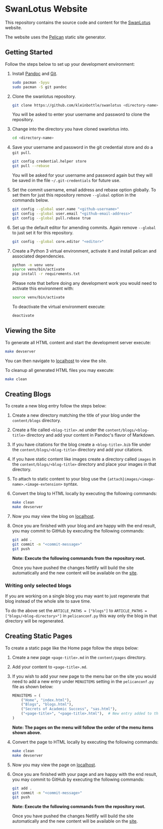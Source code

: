 # SwanLotus Website

This repository contains the source code and content for the [SwanLotus](http://swanlotus.org) website.

The website uses the [Pelican](https://blog.getpelican.com/) static site generator.

## Getting Started

Follow the steps below to set up your development environment:

1. Install [Pandoc](https://pandoc.org/MANUAL.html) and [Git](https://git-scm.com/).

    ```bash
    sudo pacman -Syyu
    sudo pacman -S git pandoc
    ```

1. Clone the swanlotus repository.

    ```bash
    git clone https://github.com/kleinbottle/swanlotus <directory-name>
    ```

    You will be asked to enter your username and password to clone the repository.

1. Change into the directory you have cloned swanlotus into.

    ```bash
    cd <directory-name>
    ```

1. Save your username and password in the git credential store and do a `git pull`.

    ```bash
    git config credential.helper store
    git pull --rebase
    ```

    You will be asked for your username and password again but they will be saved in the file `~/.git-credentials` for future use.

1. Set the commit username, email address and rebase option globally. To set them for just this repository remove `--global` option in the commands below.

    ```bash
    git config --global user.name "<github-username>"
    git config --global user.email "<github-email-address>"
    git config --global pull.rebase true
    ```

1. Set up the default editor for amending commits. Again remove `--global` to just set it for this repository.

    ```bash
    git config --global core.editor "<editor>"
    ```

1. Create a Python 3 virtual environment, activate it and install pelican and associated dependencies.

    ```bash
    python -m venv venv
    source venv/bin/activate
    pip install -r requirements.txt
    ```

    Please note that before doing any development work you would need to activate this environment with:

    ```bash
    source venv/bin/activate
    ```

    To deactivate the virtual environment execute:

    ```bash
    deactivate
    ```

## Viewing the Site

To generate all HTML content and start the development server execute:

```bash
make devserver
```

You can then navigate to [localhost](http://localhost:8000) to view the site.

To cleanup all generated HTML files you may execute:

```bash
make clean
```

## Creating Blogs

To create a new blog entry follow the steps below:

1. Create a new directory matching the title of your blog under the `content/blogs` directory.

1. Create a file called `<blog-title>.md` under the `content/blogs/<blog-title>` directory and add your content in Pandoc's flavor of Markdown.

1. If you have citations for the blog create a `<blog-title>.bib` file under the `content/blogs/<blog-title>` directory and add your citations.

1. If you have static content like images create a directory called `images` in the `content/blogs/<blog-title>` directory and place your images in that directory.

1. To attach to static content to your blog use the `{attach}images/<image-name>.<image-extension>` syntax.

1. Convert the blog to HTML locally by executing the following commands:

    ```bash
    make clean
    make devserver
    ```

1. Now you may view the blog on [localhost](http://localhost:8000).

1. Once you are finished with your blog and are happy with the end result, you may commit to GitHub by executing the following commands:

    ```bash
    git add .
    git commit -m "<commit-message>"
    git push
    ```

    **Note: Execute the following commands from the repository root.**

    Once you have pushed the changes Netlify will build the site automatically and the new content will be available on the [site](https://swanlotus.netlify.app).

### Writing only selected blogs

If you are working on a single blog you may want to just regenerate that blog instead of the whole site to save time.

To do the above set the `ARTICLE_PATHS = ["blogs"]` to `ARTICLE_PATHS = ["blogs/<blog-directory>"]` in `pelicanconf.py` this way only the blog in that directory will be regenerated.

## Creating Static Pages

To create a static page like the Home page follow the steps below:

1. Create a new page `<page-title>.md` in the `content/pages` directory.

1. Add your content to `<page-title>.md`.

1. If you wish to add your new page to the menu bar on the site you would need to add a new entry under `MENUITEMS` setting in the `pelicanconf.py` file as shown below:

    ```python
    MENUITEMS = (
        ("Home", "index.html"),
        ("Blogs", "blogs.html"),
        ("Secrets of Academic Success", "sas.html"),
        ("<page-title>", "<page-title>.html"),  # New entry added to the end of the tuple
    )
    ```

    **Note: The pages on the menu will follow the order of the menu items shown above.**

1. Convert the page to HTML locally by executing the following commands:

    ```bash
    make clean
    make devserver
    ```

1. Now you may view the page on [localhost](http://localhost:8000).

1. Once you are finished with your page and are happy with the end result, you may commit to GitHub by executing the following commands:

    ```bash
    git add .
    git commit -m "<commit-message>"
    git push
    ```

    **Note: Execute the following commands from the repository root.**

    Once you have pushed the changes Netlify will build the site automatically and the new content will be available on the [site](https://swanlotus.netlify.app).
